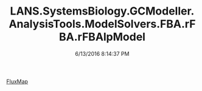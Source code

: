 ﻿---
title: LANS.SystemsBiology.GCModeller.AnalysisTools.ModelSolvers.FBA.rFBA.rFBAlpModel
date: 6/13/2016 8:14:37 PM
---

[FluxMap](T-LANS.SystemsBiology.GCModeller.AnalysisTools.ModelSolvers.FBA.rFBA.rFBAlpModel.FluxMap.html)
